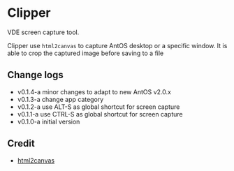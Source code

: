 # Clipper

VDE screen capture tool.

Clipper use `html2canvas` to capture AntOS desktop or a specific window.
It is able to crop the captured image before saving to a file

## Change logs
* v0.1.4-a minor changes to adapt to new AntOS v2.0.x
* v0.1.3-a change app category
* v0.1.2-a use ALT-S as global shortcut for screen capture
* v0.1.1-a use CTRL-S as global shortcut for screen capture
* v0.1.0-a initial version


## Credit
* [html2canvas](https://html2canvas.hertzen.com/)